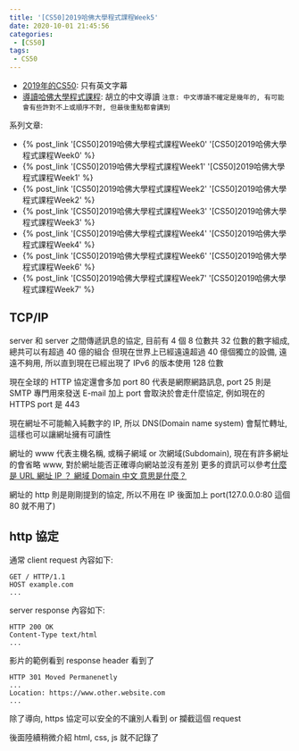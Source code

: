 ```yaml
---
title: '[CS50]2019哈佛大學程式課程Week5'
date: 2020-10-01 21:45:56
categories:
 - [CS50]
tags:
 - CS50
---
```


- [2019年的CS50](https://sihhanwang.github.io/2019/04/09/hexo-tutorial/): 只有英文字幕
- [導讀哈佛大學程式課程](https://www.lidemy.com/courses/192307/lectures/3062865): 胡立的中文導讀
`注意: 中文導讀不確定是幾年的, 有可能會有些許對不上或順序不對, 但最後重點都會講到`

系列文章:
- {% post_link '[CS50]2019哈佛大學程式課程Week0' '[CS50]2019哈佛大學程式課程Week0' %}
- {% post_link '[CS50]2019哈佛大學程式課程Week1' '[CS50]2019哈佛大學程式課程Week1' %}
- {% post_link '[CS50]2019哈佛大學程式課程Week2' '[CS50]2019哈佛大學程式課程Week2' %}
- {% post_link '[CS50]2019哈佛大學程式課程Week3' '[CS50]2019哈佛大學程式課程Week3' %}
- {% post_link '[CS50]2019哈佛大學程式課程Week4' '[CS50]2019哈佛大學程式課程Week4' %}
- {% post_link '[CS50]2019哈佛大學程式課程Week6' '[CS50]2019哈佛大學程式課程Week6' %}
- {% post_link '[CS50]2019哈佛大學程式課程Week7' '[CS50]2019哈佛大學程式課程Week7' %}

## TCP/IP

server 和 server 之間傳遞訊息的協定, 目前有 4 個 8 位數共 32 位數的數字組成, 總共可以有超過 40 億的組合
但現在世界上已經遠遠超過 40 億個獨立的設備, 遠遠不夠用, 所以直到現在已經出現了 IPv6 的版本使用 128 位數

現在全球的 HTTP 協定還會多加 port 80 代表是網際網路訊息, port 25 則是 SMTP 專門用來發送 E-mail
加上 port 會取決於會走什麼協定, 例如現在的 HTTPS port 是 443

現在網址不可能輸入純數字的 IP, 所以 DNS(Domain name system) 會幫忙轉址, 這樣也可以讓網址擁有可讀性


網址的 www 代表主機名稱, 或稱子網域 or 次網域(Subdomain), 現在有許多網址的會省略 www, 對於網址能否正確導向網站並沒有差別
更多的資訊可以參考[什麼是 URL 網址 IP ？ 網域 Domain 中文 意思是什麼？](https://www.design-hu.com/web-news/domain.html)

網址的 http 則是剛剛提到的協定, 所以不用在 IP 後面加上 port(127.0.0.0:80 這個 80 就不用了)

## http 協定

通常 client request 內容如下:
```
GET / HTTP/1.1
HOST example.com
...
```

server response 內容如下:
```
HTTP 200 OK
Content-Type text/html
...
```

影片的範例看到 response header 看到了
```
HTTP 301 Moved Permanenetly
...
Location: https://www.other.website.com
...
```
除了導向, https 協定可以安全的不讓別人看到 or 攔截這個 request

後面陸續稍微介紹 html, css, js 就不記錄了



